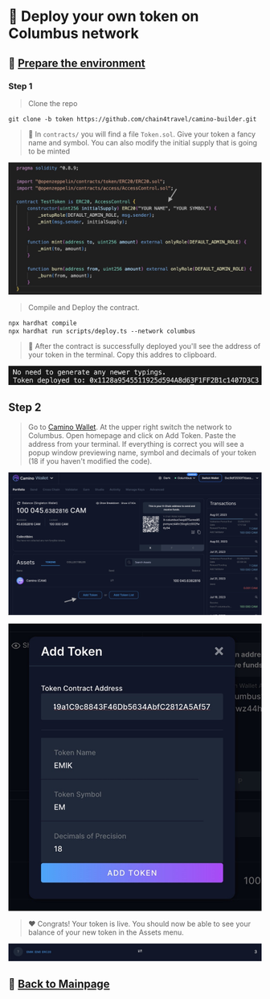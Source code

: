 # 💎 Deploy your own token on Columbus network

## 🏁 [Prepare the environment](https://github.com/chain4travel/camino-builder/README.MD#Quickstart)


### Step 1

> Clone the repo 

```
git clone -b token https://github.com/chain4travel/camino-builder.git
```

> 🔧 In `contracts/` you will find a file `Token.sol`. Give your token a fancy name and symbol. You can also modify the initial supply that is going to be minted

![image](https://github.com/juuroudojo/images/blob/main/Image%2018.08.2023%20at%2001.03.jpeg)

> Compile and Deploy the contract.

```
npx hardhat compile
npx hardhat run scripts/deploy.ts --network columbus
```

> 📎 After the contract is successfully deployed you'll see the address of your token in the terminal. Copy this addres to clipboard.

![image](https://github.com/juuroudojo/images/blob/main/Image%2018.08.2023%20at%2001.16.jpeg)

## Step 2

> Go to [Camino Wallet](https://suite.camino.network/wallet). At the upper right switch the network to Columbus. Open homepage and click on Add Token. Paste the address from your terminal. If everything is correct you will see a popup window previewing name, symbol and decimals of your token (18 if you haven't modified the code).

![image](https://github.com/juuroudojo/images/blob/main/Image%2018.08.2023%20at%2001.21.jpeg)

![image](https://github.com/juuroudojo/images/blob/main/Image%2018.08.2023%20at%2001.29.jpeg)

> ♥️ Congrats! Your token is live. You should now be able to see your balance of your new token in the Assets menu.

![image](https://github.com/juuroudojo/images/blob/main/Image%2018.08.2023%20at%2001.34.jpeg)


## 🎑 [Back to Mainpage](https://github.com/chain4travel/camino-builder)